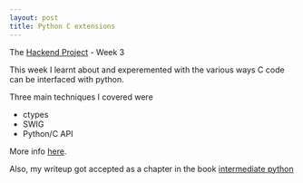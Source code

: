 ```yaml
---
layout: post
title: Python C extensions
---
```


<div class="message">
The <a href="http://deepakkarki.github.io/blog/2015/08/08/The-Hackend-Project/">Hackend Project</a> - Week 3
</div>

This week I learnt about and experemented with the various ways C code can be interfaced with python.

<!--more-->

Three main techniques I covered were

* ctypes
* SWIG
* Python/C API

More info [here](https://github.com/deepakkarki/hackend-project/blob/master/week-4/Python-C-extensions.rst).

Also, my writeup got accepted as a chapter in the book [intermediate python](http://book.pythontips.com/en/latest/python_c_extension.html)
